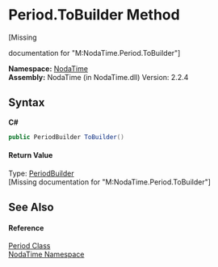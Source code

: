 # Period.ToBuilder Method 
 

\[Missing <summary> documentation for "M:NodaTime.Period.ToBuilder"\]

**Namespace:**&nbsp;<a href="N_NodaTime">NodaTime</a><br />**Assembly:**&nbsp;NodaTime (in NodaTime.dll) Version: 2.2.4

## Syntax

**C#**<br />
``` C#
public PeriodBuilder ToBuilder()
```


#### Return Value
Type: <a href="T_NodaTime_PeriodBuilder">PeriodBuilder</a><br />\[Missing <returns> documentation for "M:NodaTime.Period.ToBuilder"\]

## See Also


#### Reference
<a href="T_NodaTime_Period">Period Class</a><br /><a href="N_NodaTime">NodaTime Namespace</a><br />